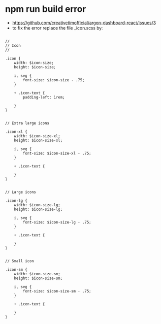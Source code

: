 # npm run build error
* https://github.com/creativetimofficial/argon-dashboard-react/issues/3
* to fix the error replace the file _icon.scss by: 
```

//
// Icon
//

.icon {
	width: $icon-size;
	height: $icon-size;

	i, svg {
		font-size: $icon-size - .75;
	}

    + .icon-text {
    	padding-left: 1rem;
    	    
    }
}


// Extra large icons

.icon-xl {
	width: $icon-size-xl;
	height: $icon-size-xl;

	i, svg {
		font-size: $icon-size-xl - .75;
	}

    + .icon-text {
    	   
    }
}


// Large icons

.icon-lg {
	width: $icon-size-lg;
	height: $icon-size-lg;

	i, svg {
		font-size: $icon-size-lg - .75;
	}

    + .icon-text {
    	 
    }
}


// Small icon

.icon-sm {
	width: $icon-size-sm;
	height: $icon-size-sm;

	i, svg {
		font-size: $icon-size-sm - .75;
	}

    + .icon-text {
    	
    }
}


```